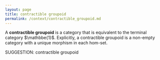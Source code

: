 ```yaml
---
layout: page
title: contractible groupoid
permalink: /context/contractible_groupoid.md
---
```

A **contractible groupoid** is a category that is equivalent to the terminal category $\mathbbe{1}$. Explicitly, a contractible groupoid is a non-empty category with a unique morphism in each hom-set.

SUGGESTION: contractible groupoid